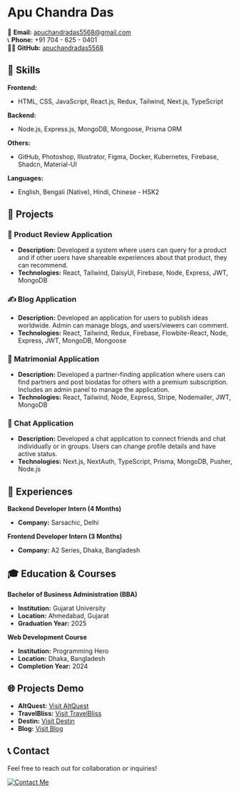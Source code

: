 
# Apu Chandra Das

📧 **Email:** [apuchandradas5568@gmail.com](mailto:apuchandradas5568@gmail.com)  
📞 **Phone:** +91 704 - 625 - 0401  
👨‍💻 **GitHub:** [apuchandradas5568](https://github.com/apuchandradas5568)

## 🚀 Skills

**Frontend:**
- HTML, CSS, JavaScript, React.js, Redux, Tailwind, Next.js, TypeScript

**Backend:**
- Node.js, Express.js, MongoDB, Mongoose, Prisma ORM

**Others:**
- GitHub, Photoshop, Illustrator, Figma, Docker, Kubernetes, Firebase, Shadcn, Material-UI

**Languages:**
- English, Bengali (Native), Hindi, Chinese - HSK2

## 💼 Projects

### 🛒 Product Review Application
- **Description:** Developed a system where users can query for a product and if other users have shareable experiences about that product, they can recommend.
- **Technologies:** React, Tailwind, DaisyUI, Firebase, Node, Express, JWT, MongoDB

### ✍️ Blog Application
- **Description:** Developed an application for users to publish ideas worldwide. Admin can manage blogs, and users/viewers can comment.
- **Technologies:** React, Tailwind, Redux, Firebase, Flowbite-React, Node, Express, JWT, MongoDB, Mongoose

### 💑 Matrimonial Application
- **Description:** Developed a partner-finding application where users can find partners and post biodatas for others with a premium subscription. Includes an admin panel to manage the application.
- **Technologies:** React, Tailwind, Node, Express, Stripe, Nodemailer, JWT, MongoDB

### 💬 Chat Application
- **Description:** Developed a chat application to connect friends and chat individually or in groups. Users can change profile details and have active status.
- **Technologies:** Next.js, NextAuth, TypeScript, Prisma, MongoDB, Pusher, Node.js

## 📜 Experiences

**Backend Developer Intern (4 Months)**
- **Company:** Sarsachic, Delhi

**Frontend Developer Intern (3 Months)**
- **Company:** A2 Series, Dhaka, Bangladesh

## 🎓 Education & Courses

**Bachelor of Business Administration (BBA)**
- **Institution:** Gujarat University
- **Location:** Ahmedabad, Gujarat
- **Graduation Year:** 2025

**Web Development Course**
- **Institution:** Programming Hero
- **Location:** Dhaka, Bangladesh
- **Completion Year:** 2024

## 🌐 Projects Demo

- **AltQuest:** [Visit AltQuest](https://alquest-b253e.web.app/)
- **TravelBliss:** [Visit TravelBliss](https://travelbliss-8cdf9.web.app/)
- **Destin:** [Visit Destin](https://destin-20e01.web.app/)
- **Blog:** [Visit Blog](https://mern-blog-49b4e.web.app/)

## 📞 Contact

Feel free to reach out for collaboration or inquiries!

[![Contact Me](https://img.shields.io/badge/Contact-Email-blue)](mailto:apuchandradas5568@gmail.com)
